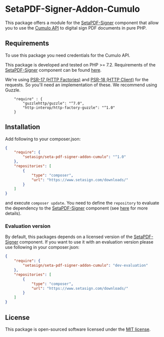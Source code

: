 # SetaPDF-Signer-Addon-Cumulo
This package offers a module for the [SetaPDF-Signer](https://www.setasign.com/signer) component that allow you to use 
the [Cumulo API](https://cumulo.jupiter.isolvtech.com:7443/docs/api.html) to digital sign PDF documents in pure PHP.


## Requirements

To use this package you need credentials for the Cumulo API.

This package is developed and tested on PHP >= 7.2. Requirements of the [SetaPDF-Signer](https://www.setasign.com/signer)
component can be found [here](https://manuals.setasign.com/setapdf-signer-manual/getting-started/#index-1).

We're using [PSR-17 (HTTP Factories)](https://www.php-fig.org/psr/psr-17/) and [PSR-18 (HTTP Client)](https://www.php-fig.org/psr/psr-18/)
for the requests. So you'll need an implementation of these. We recommend using Guzzle.

```
    "require" : {
        "guzzlehttp/guzzle": "^7.0",
        "http-interop/http-factory-guzzle": "^1.0"
    }
```

## Installation
Add following to your composer.json:

```json
{
    "require": {
        "setasign/seta-pdf-signer-addon-cumulo": "^1.0"
    },
    "repositories": [
        {
            "type": "composer",
            "url": "https://www.setasign.com/downloads/"
        }
    ]
}
```

and execute `composer update`. You need to define the `repository` to evaluate the dependency to the
[SetaPDF-Signer](https://www.setasign.com/signer) component
(see [here](https://getcomposer.org/doc/faqs/why-can%27t-composer-load-repositories-recursively.md) for more details).

### Evaluation version
By default, this packages depends on a licensed version of the [SetaPDF-Signer](https://www.setasign.com/signer)
component. If you want to use it with an evaluation version please use following in your composer.json:

```json
{
    "require": {
        "setasign/seta-pdf-signer-addon-cumulo": "dev-evaluation"
    },
    "repositories": [
        {
            "type": "composer",
            "url": "https://www.setasign.com/downloads/"
        }
    ]
}
```

## License

This package is open-sourced software licensed under the [MIT license](https://opensource.org/licenses/MIT).